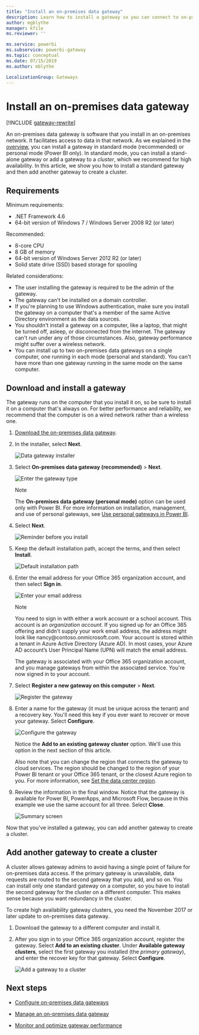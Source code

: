 ```yaml
---
title: "Install an on-premises data gateway"
description: Learn how to install a gateway so you can connect to on-premises data.
author: mgblythe
manager: kfile
ms.reviewer: ''

ms.service: powerbi
ms.subservice: powerbi-gateway
ms.topic: conceptual
ms.date: 07/15/2019
ms.author: mblythe

LocalizationGroup: Gateways
---
```


# Install an on-premises data gateway

[!INCLUDE [gateway-rewrite](../includes/gateway-rewrite.md)]

An on-premises data gateway is software that you install in an on-premises network. It facilitates access to data in that network. As we explained in the [overview](service-gateway-onprem.md), you can install a gateway in standard mode (recommended) or personal mode (Power BI only). In standard mode, you can install a stand-alone gateway or add a gateway to a *cluster*, which we recommend for high availability. In this article, we show you how to install a standard gateway and then add another gateway to create a cluster.

## Requirements

Minimum requirements:

* .NET Framework 4.6
* 64-bit version of Windows 7 / Windows Server 2008 R2 (or later)

Recommended:

* 8-core CPU
* 8 GB of memory
* 64-bit version of Windows Server 2012 R2 (or later)
* Solid state drive (SSD) based storage for spooling

Related considerations:

* The user installing the gateway is required to be the admin of the gateway.
* The gateway can't be installed on a domain controller.
* If you're planning to use Windows authentication, make sure you install the gateway on a computer that's a member of the same Active Directory environment as the data sources.
* You shouldn't install a gateway on a computer, like a laptop, that might be turned off, asleep, or disconnected from the internet. The gateway can't run under any of those circumstances. Also, gateway performance might suffer over a wireless network.
* You can install up to two on-premises data gateways on a single computer, one running in each mode (personal and standard). You can't have more than one gateway running in the same mode on the same computer.

## Download and install a gateway

The gateway runs on the computer that you install it on, so be sure to install it on a computer that's always on. For better performance and reliability, we recommend that the computer is on a wired network rather than a wireless one.

1. [Download the on-premises data gateway](https://go.microsoft.com/fwlink/?LinkId=820925&clcid=0x409).

2. In the installer, select **Next**.

    ![Data gateway installer](media/service-gateway-install/gateway-installer.png)

3. Select **On-premises data gateway (recommended)** > **Next**.

    ![Enter the gateway type](media/service-gateway-install/gateway-type.png)

    > [!NOTE]
    > The **On-premises data gateway (personal mode)** option can be used only with Power BI. For more information on installation, management, and use of personal gateways, see [Use personal gateways in Power BI](/power-bi/service-gateway-personal-mode).

4. Select **Next**.

    ![Reminder before you install](media/service-gateway-install/laptop-reminder.png)

5. Keep the default installation path, accept the terms, and then select **Install**.

    ![Default installation path](media/service-gateway-install/install-path.png)

6. Enter the email address for your Office 365 organization account, and then select **Sign in**.

    ![Enter your email address](media/service-gateway-install/email-address.png)

    > [!NOTE]
    > You need to sign in with either a work account or a school account. This account is an *organization account*. If you signed up for an Office 365 offering and didn't supply your work email address, the address might look like nancy\@contoso.onmicrosoft.com. Your account is stored within a tenant in Azure Active Directory (Azure AD). In most cases, your Azure AD account’s User Principal Name (UPN) will match the email address.  

    The gateway is associated with your Office 365 organization account, and you manage gateways from within the associated service. You're now signed in to your account.

7. Select **Register a new gateway on this computer** > **Next**.

    ![Register the gateway](media/service-gateway-install/register-gateway.png)

8. Enter a name for the gateway (it must be unique across the tenant) and a recovery key. You'll need this key if you ever want to recover or move your gateway. Select **Configure**.

    ![Configure the gateway](media/service-gateway-install/configure-gateway.png)

    Notice the **Add to an existing gateway cluster** option. We'll use this option in the next section of this article.

    Also note that you can change the region that connects the gateway to cloud services. The region should be changed to the region of your Power BI tenant or your Office 365 tenant, or the closest Azure region to you. For more information, see [Set the data center region](service-gateway-data-region.md).

9. Review the information in the final window. Notice that the gateway is available for Power BI, PowerApps, and Microsoft Flow, because in this example we use the same account for all three. Select **Close**.

    ![Summary screen](media/service-gateway-install/summary-screen.png)

Now that you've installed a gateway, you can add another gateway to create a cluster.

## Add another gateway to create a cluster

A cluster allows gateway admins to avoid having a single point of failure for on-premises data access. If the primary gateway is unavailable, data requests are routed to the second gateway that you add, and so on. You can install only one standard gateway on a computer, so you have to install the second gateway for the cluster on a different computer. This makes sense because you want redundancy in the cluster.

To create high availability gateway clusters, you need the November 2017 or later update to on-premises data gateway.

1. Download the gateway to a different computer and install it.

2. After you sign in to your Office 365 organization account, register the gateway. Select **Add to an existing cluster**. Under **Available gateway clusters**, select the first gateway you installed (the *primary gateway*), and enter the recover key for that gateway. Select **Configure**.

    ![Add a gateway to a cluster](media/service-gateway-install/add-cluster.png)

## Next steps

* [Configure on-premises data gateways](service-gateway-app.md)

* [Manage an on-premises data gateway](service-gateway-manage.md)

* [Monitor and optimize gateway performance](service-gateway-performance.md)
